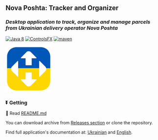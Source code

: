 ## Nova Poshta: Tracker and Organizer
### _Desktop application to track, organize and manage parcels from Ukrainian delivery operator Nova Poshta_

[![Java 8](https://img.shields.io/badge/Java-8-white)](https://www.java.com/) [![ControlsFX](https://img.shields.io/badge/controls-FX-66B2C4)](https://controlsfx.github.io) [![maven](https://img.shields.io/badge/maven-project-blue)](https://maven.apache.org/)

![Logo](NovaPoshta/help/images/app_logo.png)

### ⏬ Getting
📖 Read [README.md](NovaPoshta/README.md)

You can download archive from [Releases section](https://github.com/anrydas/NovaPoshta/releases) or clone the repository.

Find full application's documentation at: [Ukrainian](NovaPoshta/help/uk/help.md) and [English](NovaPoshta/help/en/help.md).
